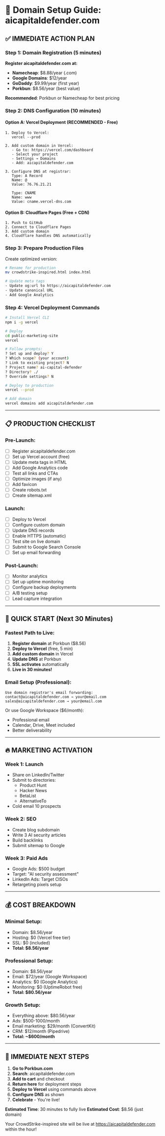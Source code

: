 # 🚀 Domain Setup Guide: aicapitaldefender.com

## ✅ IMMEDIATE ACTION PLAN

### Step 1: Domain Registration (5 minutes)
**Register aicapitaldefender.com at:**
- **Namecheap**: $8.88/year (.com)
- **Google Domains**: $12/year 
- **GoDaddy**: $9.99/year (first year)
- **Porkbun**: $8.56/year (best value)

**Recommended**: Porkbun or Namecheap for best pricing

### Step 2: DNS Configuration (10 minutes)

#### Option A: Vercel Deployment (RECOMMENDED - Free)
```
1. Deploy to Vercel:
   vercel --prod

2. Add custom domain in Vercel:
   - Go to: https://vercel.com/dashboard
   - Select your project
   - Settings → Domains
   - Add: aicapitaldefender.com

3. Configure DNS at registrar:
   Type: A Record
   Name: @
   Value: 76.76.21.21
   
   Type: CNAME
   Name: www
   Value: cname.vercel-dns.com
```

#### Option B: Cloudflare Pages (Free + CDN)
```
1. Push to GitHub
2. Connect to Cloudflare Pages
3. Add custom domain
4. Cloudflare handles DNS automatically
```

### Step 3: Prepare Production Files

Create optimized version:
```bash
# Rename for production
mv crowdstrike-inspired.html index.html

# Update meta tags
- Update og:url to https://aicapitaldefender.com
- Update canonical URL
- Add Google Analytics
```

### Step 4: Vercel Deployment Commands
```bash
# Install Vercel CLI
npm i -g vercel

# Deploy
cd public-marketing-site
vercel

# Follow prompts:
? Set up and deploy? Y
? Which scope? (your account)
? Link to existing project? N
? Project name? ai-capital-defender
? Directory? ./
? Override settings? N

# Deploy to production
vercel --prod

# Add domain
vercel domains add aicapitaldefender.com
```

---

## 📋 PRODUCTION CHECKLIST

### Pre-Launch:
- [ ] Register aicapitaldefender.com
- [ ] Set up Vercel account (free)
- [ ] Update meta tags in HTML
- [ ] Add Google Analytics code
- [ ] Test all links and CTAs
- [ ] Optimize images (if any)
- [ ] Add favicon
- [ ] Create robots.txt
- [ ] Create sitemap.xml

### Launch:
- [ ] Deploy to Vercel
- [ ] Configure custom domain
- [ ] Update DNS records
- [ ] Enable HTTPS (automatic)
- [ ] Test site on live domain
- [ ] Submit to Google Search Console
- [ ] Set up email forwarding

### Post-Launch:
- [ ] Monitor analytics
- [ ] Set up uptime monitoring
- [ ] Configure backup deployments
- [ ] A/B testing setup
- [ ] Lead capture integration

---

## 🎯 QUICK START (Next 30 Minutes)

### Fastest Path to Live:
1. **Register domain** at Porkbun ($8.56)
2. **Deploy to Vercel** (free, 5 min)
3. **Add custom domain** in Vercel
4. **Update DNS** at Porkbun
5. **SSL activates** automatically
6. **Live in 30 minutes!**

### Email Setup (Professional):
```
Use domain registrar's email forwarding:
contact@aicapitaldefender.com → your@email.com
sales@aicapitaldefender.com → your@email.com
```

Or use Google Workspace ($6/month):
- Professional email
- Calendar, Drive, Meet included
- Better deliverability

---

## 🔥 MARKETING ACTIVATION

### Week 1: Launch
- Share on LinkedIn/Twitter
- Submit to directories:
  - Product Hunt
  - Hacker News
  - BetaList
  - AlternativeTo
- Cold email 10 prospects

### Week 2: SEO
- Create blog subdomain
- Write 3 AI security articles
- Build backlinks
- Submit sitemap to Google

### Week 3: Paid Ads
- Google Ads: $500 budget
- Target: "AI security assessment"
- LinkedIn Ads: Target CISOs
- Retargeting pixels setup

---

## 💰 COST BREAKDOWN

### Minimal Setup:
- Domain: $8.56/year
- Hosting: $0 (Vercel free tier)
- SSL: $0 (included)
- **Total: $8.56/year**

### Professional Setup:
- Domain: $8.56/year
- Email: $72/year (Google Workspace)
- Analytics: $0 (Google Analytics)
- Monitoring: $0 (UptimeRobot free)
- **Total: $80.56/year**

### Growth Setup:
- Everything above: $80.56/year
- Ads: $500-1000/month
- Email marketing: $29/month (ConvertKit)
- CRM: $12/month (Pipedrive)
- **Total: ~$600/month**

---

## 🚀 IMMEDIATE NEXT STEPS

1. **Go to Porkbun.com**
2. **Search**: aicapitaldefender.com
3. **Add to cart** and checkout
4. **Return here** for deployment steps
5. **Deploy to Vercel** using commands above
6. **Configure DNS** as shown
7. **Celebrate** - You're live!

**Estimated Time**: 30 minutes to fully live
**Estimated Cost**: $8.56 (just domain)

Your CrowdStrike-inspired site will be live at https://aicapitaldefender.com within the hour!
